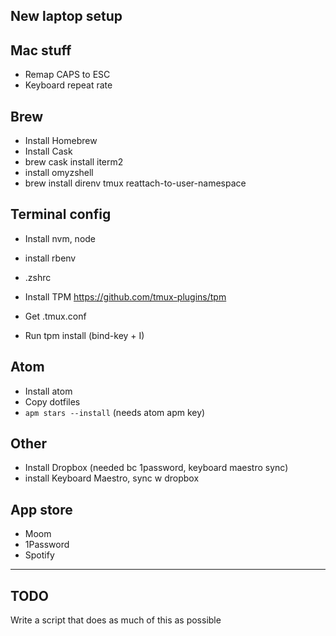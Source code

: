 ## New laptop setup

## Mac stuff
- Remap CAPS to ESC
- Keyboard repeat rate

## Brew
- Install Homebrew
- Install Cask
- brew cask install iterm2
- install omyzshell
- brew install direnv tmux reattach-to-user-namespace

## Terminal config
- Install nvm, node
- install rbenv

- .zshrc
- Install TPM https://github.com/tmux-plugins/tpm
- Get .tmux.conf
- Run tpm install (bind-key + I)

  
## Atom
- Install atom
- Copy dotfiles
- `apm stars --install` (needs atom apm key)

## Other

- Install Dropbox (needed bc 1password, keyboard maestro sync)
- install Keyboard Maestro, sync w dropbox
 
## App store

- Moom
- 1Password 
- Spotify


--- 

## TODO
Write a script that does as much of this as possible
